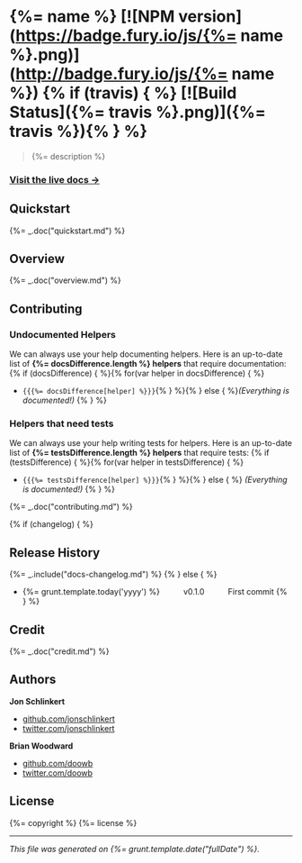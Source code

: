 # {%= name %} [![NPM version](https://badge.fury.io/js/{%= name %}.png)](http://badge.fury.io/js/{%= name %}) {% if (travis) { %} [![Build Status]({%= travis %}.png)]({%= travis %}){% } %}

> {%= description %}

### [Visit the live docs →](http://assemble.io/helpers/)

## Quickstart
{%= _.doc("quickstart.md") %}

## Overview
{%= _.doc("overview.md") %}

## Contributing

### Undocumented Helpers
We can always use your help documenting helpers. Here is an up-to-date list of **{%= docsDifference.length %} helpers** that require documentation:
{% if (docsDifference) { %}{% for(var helper in docsDifference) { %}
* `{{{%= docsDifference[helper] %}}}`{% } %}{% } else { %}_(Everything is documented!)_
{% } %}

### Helpers that need tests
We can always use your help writing tests for helpers. Here is an up-to-date list of **{%= testsDifference.length %} helpers** that require tests:
{% if (testsDifference) { %}{% for(var helper in testsDifference) { %}
* `{{{%= testsDifference[helper] %}}}`{% } %}{% } else { %}
_(Everything is documented!)_
{% } %}

{%= _.doc("contributing.md") %}

{% if (changelog) { %}
## Release History
{%= _.include("docs-changelog.md") %} {% } else { %}
 * {%= grunt.template.today('yyyy') %}   v0.1.0   First commit
{% } %}

## Credit
{%= _.doc("credit.md") %}

## Authors

**Jon Schlinkert**

+ [github.com/jonschlinkert](https://github.com/jonschlinkert)
+ [twitter.com/jonschlinkert](http://twitter.com/jonschlinkert)

**Brian Woodward**

+ [github.com/doowb](https://github.com/doowb)
+ [twitter.com/doowb](http://twitter.com/doowb)

## License
{%= copyright %}
{%= license %}

***

_This file was generated on {%= grunt.template.date("fullDate") %}._

[assemble]: http://assemble.io/ "Assemble: the static site generator for Node.js, Grunt.js and Yeoman."
[minimatch]: https://github.com/isaacs/minimatch "minimatch"

